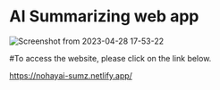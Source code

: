 <h1> AI Summarizing web app </h1>


![Screenshot from 2023-04-28 17-53-22](https://user-images.githubusercontent.com/103898244/235195413-ee7a1ef1-4cdf-42ca-adcf-a4a63a47f988.png)

#To access the website, please click on the link below.


https://nohayai-sumz.netlify.app/
